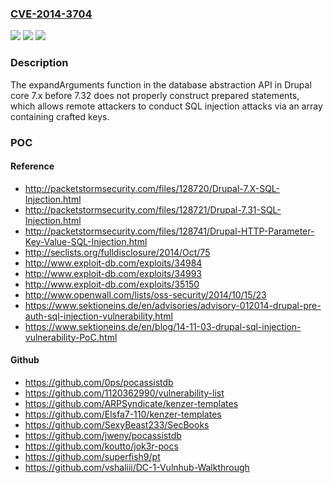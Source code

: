 ### [CVE-2014-3704](https://cve.mitre.org/cgi-bin/cvename.cgi?name=CVE-2014-3704)
![](https://img.shields.io/static/v1?label=Product&message=n%2Fa&color=blue)
![](https://img.shields.io/static/v1?label=Version&message=n%2Fa&color=blue)
![](https://img.shields.io/static/v1?label=Vulnerability&message=n%2Fa&color=brighgreen)

### Description

The expandArguments function in the database abstraction API in Drupal core 7.x before 7.32 does not properly construct prepared statements, which allows remote attackers to conduct SQL injection attacks via an array containing crafted keys.

### POC

#### Reference
- http://packetstormsecurity.com/files/128720/Drupal-7.X-SQL-Injection.html
- http://packetstormsecurity.com/files/128721/Drupal-7.31-SQL-Injection.html
- http://packetstormsecurity.com/files/128741/Drupal-HTTP-Parameter-Key-Value-SQL-Injection.html
- http://seclists.org/fulldisclosure/2014/Oct/75
- http://www.exploit-db.com/exploits/34984
- http://www.exploit-db.com/exploits/34993
- http://www.exploit-db.com/exploits/35150
- http://www.openwall.com/lists/oss-security/2014/10/15/23
- https://www.sektioneins.de/en/advisories/advisory-012014-drupal-pre-auth-sql-injection-vulnerability.html
- https://www.sektioneins.de/en/blog/14-11-03-drupal-sql-injection-vulnerability-PoC.html

#### Github
- https://github.com/0ps/pocassistdb
- https://github.com/1120362990/vulnerability-list
- https://github.com/ARPSyndicate/kenzer-templates
- https://github.com/Elsfa7-110/kenzer-templates
- https://github.com/SexyBeast233/SecBooks
- https://github.com/jweny/pocassistdb
- https://github.com/koutto/jok3r-pocs
- https://github.com/superfish9/pt
- https://github.com/vshaliii/DC-1-Vulnhub-Walkthrough

